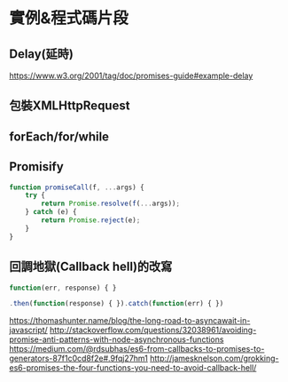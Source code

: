 # 實例&程式碼片段

## Delay(延時)

https://www.w3.org/2001/tag/doc/promises-guide#example-delay

## 包裝XMLHttpRequest

## forEach/for/while

## Promisify

```js
function promiseCall(f, ...args) {
    try {
        return Promise.resolve(f(...args));
    } catch (e) {
        return Promise.reject(e);
    }
}
```

## 回調地獄(Callback hell)的改寫

```js
function(err, response) { }
```

```js
.then(function(response) { }).catch(function(err) { })
```

https://thomashunter.name/blog/the-long-road-to-asyncawait-in-javascript/
http://stackoverflow.com/questions/32038961/avoiding-promise-anti-patterns-with-node-asynchronous-functions
https://medium.com/@rdsubhas/es6-from-callbacks-to-promises-to-generators-87f1c0cd8f2e#.9fqj27hm1
http://jamesknelson.com/grokking-es6-promises-the-four-functions-you-need-to-avoid-callback-hell/
